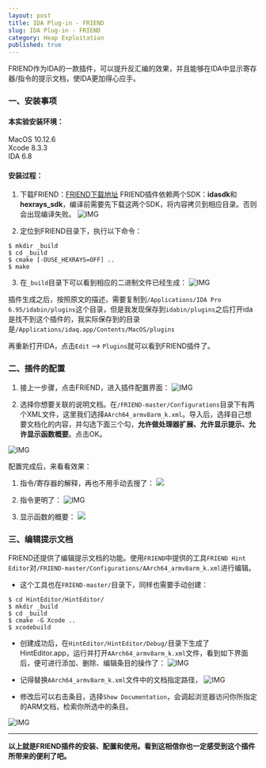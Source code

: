```yaml
---
layout: post
title: IDA Plug-in - FRIEND
slug: IDA Plug-in - FRIEND
category: Heap Exploitation
published: true
---
```



FRIEND作为IDA的一款插件，可以提升反汇编的效果，并且能够在IDA中显示寄存器/指令的提示文档，使IDA更加得心应手。

### 一、安装事项

#### 本实验安装环境：	
MacOS 10.12.6	
Xcode 8.3.3		
IDA 6.8
			
#### 安装过程：
<!-- more -->

1. 下载FRIEND：[FRIEND下载地址](https://github.com/alexhude/FRIEND)
FRIEND插件依赖两个SDK：**idasdk**和**hexrays_sdk**，编译前需要先下载这两个SDK，将内容拷贝到相应目录。否则会出现编译失败。
![IMG](https://ws4.sinaimg.cn/large/006tNc79gy1fjligybo4lj30hg0gy0ud.jpg)

2. 定位到FRIEND目录下，执行以下命令：
```
$ mkdir _build
$ cd _build
$ cmake [-DUSE_HEXRAYS=OFF] ..
$ make
```

3. 在`_build`目录下可以看到相应的二进制文件已经生成：
![IMG](https://ws1.sinaimg.cn/large/006tNc79gy1fjlimmgvx2j30hk0duta2.jpg)

插件生成之后，按照原文的描述，需要复制到`/Applications/IDA Pro 6.95/idabin/plugins`这个目录，但是我发现保存到`idabin/plugins`之后打开ida是找不到这个插件的，我实际保存到的目录是`/Applications/idaq.app/Contents/MacOS/plugins`

再重新打开IDA，点击`Edit` --> `Plugins`就可以看到FRIEND插件了。

### 二、插件的配置
1. 接上一步骤，点击FRIEND，进入插件配置界面：
![IMG](https://ws1.sinaimg.cn/large/006tNc79gy1fjlison27uj30x40rk0uy.jpg)

2. 选择你想要关联的说明文档。在`/FRIEND-master/Configurations`目录下有两个XML文件，这里我们选择`AArch64_armv8arm_k.xml`。导入后，选择自己想要文档化的内容，并勾选下面三个勾，**允许做处理器扩展、允许显示提示、允许显示函数概要**。点击OK。

![IMG](https://ws2.sinaimg.cn/large/006tNc79gy1fjljv5opmsj30x40rk43q.jpg)


配置完成后，来看看效果：

 1. 指令/寄存器的解释，再也不用手动去搜了：
![](https://ws2.sinaimg.cn/large/006tNc79gy1fjmgf1k8oij30xu0gkafa.jpg)

 2. 指令更明了：
![IMG](https://github.com/alexhude/FRIEND/raw/master/Resources/screenshots/proc_ext.png)

 3. 显示函数的概要：
 ![](https://ws4.sinaimg.cn/large/006tNc79gy1fjmgn2egwmj30u00batbu.jpg)

### 三、编辑提示文档

FRIEND还提供了编辑提示文档的功能。使用`FRIEND`中提供的工具`FRIEND Hint Editor`对`/FRIEND-master/Configurations/AArch64_armv8arm_k.xml`进行编辑。

* 这个工具也在`FRIEND-master/`目录下，同样也需要手动创建：

```
$ cd HintEditor/HintEditor/
$ mkdir _build
$ cd _build
$ cmake -G Xcode ..
$ xcodebuild
```

* 创建成功后，在`HintEditor/HintEditor/Debug/`目录下生成了HintEditor.app，运行并打开`AArch64_armv8arm_k.xml`文件，看到如下界面后，便可进行添加、删除、编辑条目的操作了：
![IMG](https://ws4.sinaimg.cn/large/006tNc79gy1fjmbt33g20j31e00t07eq.jpg)

* 记得替换`AArch64_armv8arm_k.xml`文件中的文档指定路径，
![IMG](https://ws2.sinaimg.cn/large/006tNc79gy1fjmg3xas37j318o09yjui.jpg)

* 修改后可以右击条目，选择`Show Documentation`，会调起浏览器访问你所指定的ARM文档，检索你所选中的条目。

![IMG](https://ws1.sinaimg.cn/large/006tNc79gy1fjmg9q9rsrj311m0hqq9a.jpg)

***

**以上就是FRIEND插件的安装、配置和使用。看到这相信你也一定感受到这个插件所带来的便利了吧。**
